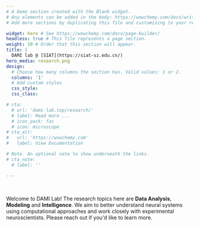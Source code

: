 ```yaml
---
# A Demo section created with the Blank widget.
# Any elements can be added in the body: https://wowchemy.com/docs/writing-markdown-latex/
# Add more sections by duplicating this file and customizing to your requirements.

widget: hero # See https://wowchemy.com/docs/page-builder/
headless: true # This file represents a page section.
weight: 10 # Order that this section will appear.
title: |
  DAMI lab @ [SIAT](https://siat-sz.edu.cn/)
hero_media: research.png
design:
  # Choose how many columns the section has. Valid values: 1 or 2.
  columns: '1'
  # Add custom styles
  css_style:
  css_class:

# cta:
  # url: 'dami-lab.top/research/'
  # label: Read more ...
  # icon_pack: fas
  # icon: microscope
# cta_alt:
#   url: 'https://wowchemy.com'
#   label: View Documentation

# Note. An optional note to show underneath the links.
# cta_note:
  # label: ''

---
```


<br>

Welcome to DAMI Lab! The research topics here are **Data Analysis**, **Modeling** and **Intelligence**. We aim to better understand neural systems using computational approaches and work closely with experimental neuroscientists. Please reach out if you'd like to learn more.  
